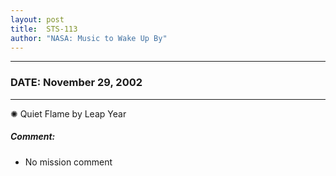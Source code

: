 ```yaml
---
layout: post
title:  STS-113
author: "NASA: Music to Wake Up By"
---
```


----
### DATE: November 29, 2002
----
✺ Quiet Flame by Leap Year

##### Comment:
* No mission comment
